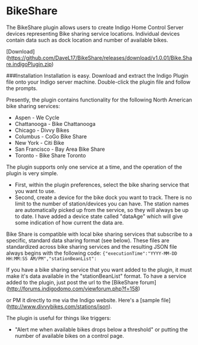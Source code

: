 # BikeShare
The BikeShare plugin allows users to create Indigo Home Control Server devices representing Bike sharing service locations. Individual devices contain data such as dock location and number of available bikes.

[Download] (https://github.com/DaveL17/BikeShare/releases/download/v1.0.01/Bike.Share.indigoPlugin.zip)

###Installation
Installation is easy. Download and extract the Indigo Plugin file onto your Indigo server machine. Double-click the plugin file and follow the prompts.

Presently, the plugin contains functionality for the following North American bike sharing services:
* Aspen - We Cycle  
* Chattanooga - Bike Chattanooga  
* Chicago - Divvy Bikes  
* Columbus - CoGo Bike Share  
* New York - Citi Bike  
* San Francisco - Bay Area Bike Share  
* Toronto - Bike Share Toronto

The plugin supports only one service at a time, and the operation of the plugin is very simple.  
* First, within the plugin preferences, select the bike sharing service that you want to use.  
* Second, create a device for the bike dock you want to track. There is no limit to the number of station/devices you can have. The station names are automatically picked up from the service, so they will always be up to date. I have added a device state called "dataAge" which will give some indication of how current the data are.

Bike Share is compatible with local bike sharing services that subscribe to a specific, standard data sharing format (see below). These files are standardized across bike sharing services and the resulting JSON file always begins with the following code: ``{"executionTime":"YYYY-MM-DD HH:MM:SS AM/PM","stationBeanList":``

If you have a bike sharing service that you want added to the plugin, it must make it's data available in the "stationBeanList" format. To have a service added to the plugin, just post the url to the [BikeShare forum] (http://forums.indigodomo.com/viewforum.php?f=158)

or PM it directly to me via the Indigo website. Here's a [sample file] (http://www.divvybikes.com/stations/json).

The plugin is useful for things like triggers: 
* "Alert me when available bikes drops below a threshold" or putting the number of available bikes on a control page.

